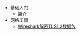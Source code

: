 * 基础入门
  * [简介](markdown/Devops/Network/_readme.md)
* 网络工具
  * [Wireshark解密TLS1.2数据包](markdown/Devops/Network/Wireshark解密TLS1.2数据包.md)

